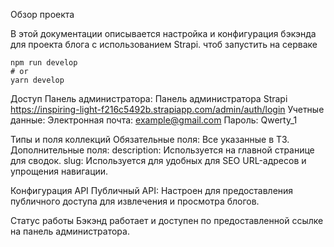 Обзор проекта

В этой документации описывается настройка и конфигурация бэкэнда для проекта блога с использованием Strapi.
чтоб запустить на серваке
```
npm run develop
# or
yarn develop
```

Доступ
Панель администратора: Панель администратора Strapi https://inspiring-light-f216c5492b.strapiapp.com/admin/auth/login
Учетные данные:
Электронная почта: example@gmail.com
Пароль: Qwerty_1

Типы и поля коллекций
Обязательные поля: Все указанные в ТЗ.
Дополнительные поля:
  description: Используется на главной странице для сводок.
  slug: Используется для удобных для SEO URL-адресов и упрощения навигации.

Конфигурация API
Публичный API: Настроен для предоставления публичного доступа для извлечения и просмотра блогов.

Статус работы
Бэкэнд работает и доступен по предоставленной ссылке на панель администратора.


